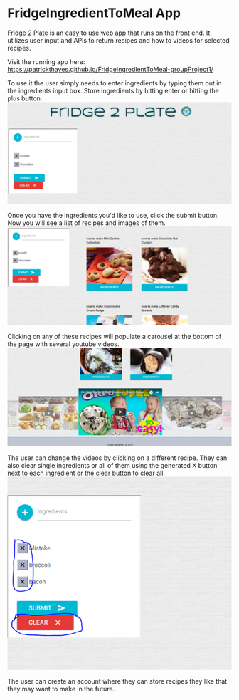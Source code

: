 # FridgeIngredientToMeal App

Fridge 2 Plate is an easy to use web app that runs on the front end. It utilizes user input and APIs to return recipes and how to videos for selected recipes.

Visit the running app here: https://patrickthayes.github.io/FridgeIngredientToMeal-groupProject1/

To use it the user simply needs to enter ingredients by typing them out in the ingredients input box.
Store ingredients by hitting enter or hitting the plus button. 
![img](/assets/images/fridge2Plate1.PNG)


Once you have the ingredients you'd like to use, click the submit button. Now you will see a list of recipes and images of them.
![img](/assets/images/fridge2Plate2.PNG)


Clicking on any of these recipes will populate a carousel at the bottom of the page with several youtube videos.
![img](/assets/images/fridge2Plate3.PNG)


The user can change the videos by clicking on a different recipe. 
They can also clear single ingredients or all of them using the generated X button next to each ingredient or the clear button to clear all.
![img](/assets/images/fridge2Plate4.PNG)


The user can create an account where they can store recipes they like that they may want to make in the future.